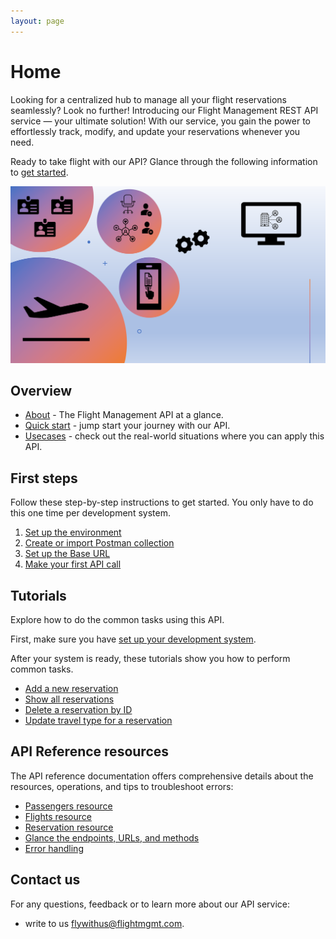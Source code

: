 ```yaml
---
layout: page
---
```


# **Home**

Looking for a centralized hub to manage all your flight reservations seamlessly? Look no further! Introducing our Flight Management REST API service — your ultimate solution! With our service, you gain the power to effortlessly track, modify, and update your reservations whenever you need.

Ready to take flight with our API? Glance through the following information to [get started](quick-start/before-you-start-a-tutorial.md).

![flight](cover.svg)

## **Overview**

- [About](overview/overview.md) - The Flight Management API at a glance.
- [Quick start](quick-start/before-you-start-a-tutorial.md) - jump start your journey with our API.
- [Usecases](overview/real-world-situations.md) - check out the real-world situations where you can apply this API.

## **First steps**

Follow these step-by-step instructions to get started.
You only have to do this one time per development system.

1. [Set up the environment](./quick-start/before-you-start-a-tutorial.md)
1. [Create or import Postman collection](./quick-start/create-postman-collection.md)
1. [Set up the Base URL](./quick-start/env-postman.md)
1. [Make your first API call](./quick-start/make-your-first-api-call.md)

## **Tutorials**

Explore how to do the common tasks using this API.

First, make sure you have [set up your development system](./quick-start/before-you-start-a-tutorial.md).

After your system is ready, these tutorials show you how to perform common tasks.

- [Add a new reservation](./tutorials/new-reservation.md)
- [Show all reservations](./tutorials/show-all-res.md)
- [Delete a reservation by ID](./tutorials/del-res.md)
- [Update travel type for a reservation](./tutorials/update-reservation.md)

## **API Reference resources**

The API reference documentation offers comprehensive details about the resources, operations, and tips to troubleshoot errors:

- [Passengers resource](./reference/resource/passengers.md)
- [Flights resource](./reference/resource/flights.md)
- [Reservation resource](./reference/resource/reservation.md)
- [Glance the endpoints, URLs, and methods](./reference/endpoints.md)
- [Error handling](./reference/error-handling.md)

## **Contact us**

For any questions, feedback or to learn more about our API service:

- write to us <flywithus@flightmgmt.com>.
